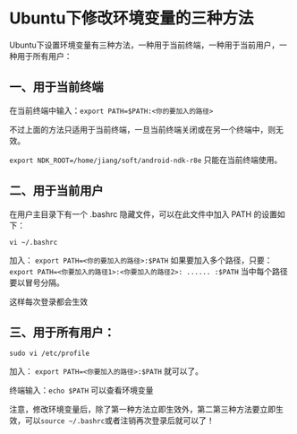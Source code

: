 # Ubuntu下修改环境变量的三种方法

Ubuntu下设置环境变量有三种方法，一种用于当前终端，一种用于当前用户，一种用于所有用户：

## 一、用于当前终端

在当前终端中输入：`export PATH=$PATH:<你的要加入的路径>`

不过上面的方法只适用于当前终端，一旦当前终端关闭或在另一个终端中，则无效。

  `export NDK_ROOT=/home/jiang/soft/android-ndk-r8e` 只能在当前终端使用。

## 二、用于当前用户

在用户主目录下有一个 .bashrc 隐藏文件，可以在此文件中加入 PATH 的设置如下：

`vi ~/.bashrc`

加入：
`export PATH=<你的要加入的路径>:$PATH`
如果要加入多个路径，只要：
`export PATH=<你要加入的路径1>:<你要加入的路径2>: ...... :$PATH`
当中每个路径要以冒号分隔。

这样每次登录都会生效

## 三、用于所有用户：

`sudo vi /etc/profile`

加入：
`export PATH=<你要加入的路径>:$PATH`
就可以了。

终端输入：`echo $PATH` 可以查看环境变量

注意，修改环境变量后，除了第一种方法立即生效外，第二第三种方法要立即生效，可以`source ~/.bashrc`或者注销再次登录后就可以了！